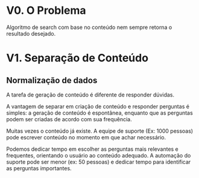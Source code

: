 # V0. O Problema

Algoritmo de search com base no conteúdo nem sempre retorna o resultado desejado.

# V1. Separação de Conteúdo

## Normalização de dados

A tarefa de geração de conteúdo é diferente de responder dúvidas.

A vantagem de separar em criação de conteúdo e responder perguntas é simples:
a geração de conteúdo é espontânea, enquanto que as perguntas podem ser criadas 
de acordo com sua frequência.

Muitas vezes o conteúdo já existe. A equipe de suporte (Ex: 1000 pessoas) pode 
escrever conteúdo no momento em que achar necessário.

Podemos dedicar tempo em escolher as perguntas mais relevantes e frequentes, 
orientando o usuário ao conteúdo adequado. A automação do suporte pode ser menor
(ex: 50 pessoas) e dedicar tempo para identificar as perguntas importantes.

